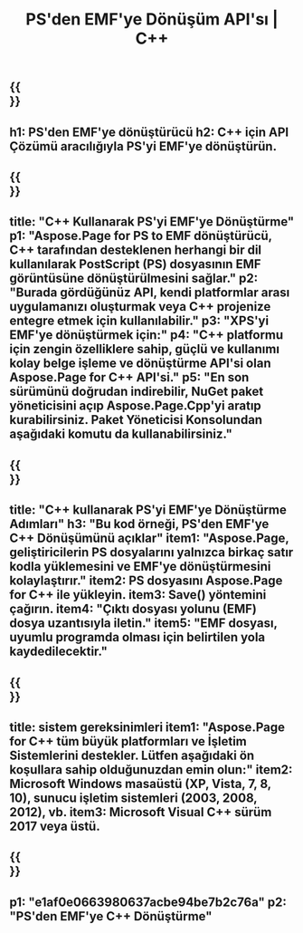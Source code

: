 ﻿---
translation: true
template: /_templates/_conversion-child-cpp.md
title: PS'den EMF'ye Dönüşüm API'sı | C++
url: /cpp/conversion/ps-to-emf/
description: Aspose.Page for C++ API çözümü tarafından sağlanan PS'den EMF'ye dönüştürme. Windows 32 bit, Windows 64 bit ve Linux 64 bit için C++ Runtime Environment'da çalışır.
informat: PS
outformat: EMF
otherformats: XPS EPS
---

{{<section banner>}}
---
h1: PS'den EMF'ye dönüştürücü
h2: C++ için API Çözümü aracılığıyla PS'yi EMF'ye dönüştürün.
---

{{<section overview>}}
---
title: "C++ Kullanarak PS'yi EMF'ye Dönüştürme"
p1: "Aspose.Page for PS to EMF dönüştürücü, C++ tarafından desteklenen herhangi bir dil kullanılarak PostScript (PS) dosyasının EMF görüntüsüne dönüştürülmesini sağlar."
p2: "Burada gördüğünüz API, kendi platformlar arası uygulamanızı oluşturmak veya C++ projenize entegre etmek için kullanılabilir."
p3: "XPS'yi EMF'ye dönüştürmek için:"
p4: "C++ platformu için zengin özelliklere sahip, güçlü ve kullanımı kolay belge işleme ve dönüştürme API'si olan Aspose.Page for C++ API'si."
p5: "En son sürümünü doğrudan indirebilir, NuGet paket yöneticisini açıp Aspose.Page.Cpp'yi aratıp kurabilirsiniz. Paket Yöneticisi Konsolundan aşağıdaki komutu da kullanabilirsiniz."
---

{{<section feature1>}}
---
title: "C++ kullanarak PS'yi EMF'ye Dönüştürme Adımları"
h3: "Bu kod örneği, PS'den EMF'ye C++ Dönüşümünü açıklar"
item1: "Aspose.Page, geliştiricilerin PS dosyalarını yalnızca birkaç satır kodla yüklemesini ve EMF'ye dönüştürmesini kolaylaştırır."
item2: PS dosyasını Aspose.Page for C++ ile yükleyin.
item3: Save() yöntemini çağırın.
item4: "Çıktı dosyası yolunu (EMF) dosya uzantısıyla iletin."
item5: "EMF dosyası, uyumlu programda olması için belirtilen yola kaydedilecektir."
---

{{<section feature2>}}
---
title: sistem gereksinimleri
item1: "Aspose.Page for C++ tüm büyük platformları ve İşletim Sistemlerini destekler. Lütfen aşağıdaki ön koşullara sahip olduğunuzdan emin olun:"
item2: Microsoft Windows masaüstü (XP, Vista, 7, 8, 10), sunucu işletim sistemleri (2003, 2008, 2012), vb.
item3: Microsoft Visual C++ sürüm 2017 veya üstü.
---

{{<section gist>}}
---
p1: "e1af0e0663980637acbe94be7b2c76a"
p2: "PS'den EMF'ye C++ Dönüştürme"
---
